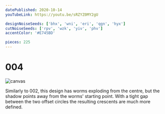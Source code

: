 ```yaml
---
datePublished: 2020-10-14
youTubeLink: https://youtu.be/sRZYZ0MY2gU

designNoiseSeeds: ['bhx', 'wni', 'eri', 'qgn', 'hyx']
cutNoiseSeeds: ['rpv', 'wzk', 'yiv', 'phv']
accentColor: '#E745BD'

pieces: 225
---
```


# 004

![canvas](https://res.cloudinary.com/abstract-puzzles/image/upload/w_2000/004_bhx-wni-eri-qgn-hyx_rpv-wzk-yiv-phv?raw=true)

Similarly to 002, this design has worms exploding from the centre, but the shadow points away from the worms' starting point. With a tight gap between the two offset circles the resulting crescents are much more defined.
